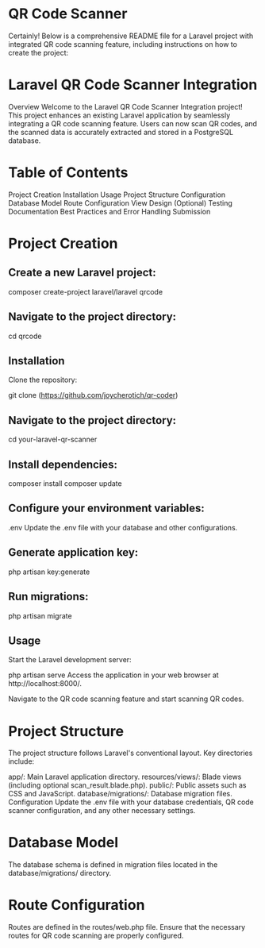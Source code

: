 # QR Code Scanner

Certainly! Below is a comprehensive README file for a Laravel project with integrated QR code scanning feature, including instructions on how to create the project:

# Laravel QR Code Scanner Integration
Overview
Welcome to the Laravel QR Code Scanner Integration project! This project enhances an existing Laravel application by seamlessly integrating a QR code scanning feature. Users can now scan QR codes, and the scanned data is accurately extracted and stored in a PostgreSQL database.

# Table of Contents
Project Creation
Installation
Usage
Project Structure
Configuration
Database Model
Route Configuration
View Design (Optional)
Testing
Documentation
Best Practices and Error Handling
Submission
# Project Creation
## Create a new Laravel project:
composer create-project laravel/laravel qrcode
## Navigate to the project directory:


cd qrcode
## Installation
Clone the repository:


git clone (https://github.com/joycherotich/qr-coder)
## Navigate to the project directory:
cd your-laravel-qr-scanner
## Install dependencies:
composer install
composer update
## Configure your environment variables:
 .env
Update the .env file with your database and other configurations.

## Generate application key:


php artisan key:generate
## Run migrations:

php artisan migrate
## Usage
Start the Laravel development server:

php artisan serve
Access the application in your web browser at http://localhost:8000/.

Navigate to the QR code scanning feature and start scanning QR codes.

# Project Structure
The project structure follows Laravel's conventional layout. Key directories include:

app/: Main Laravel application directory.
resources/views/: Blade views (including optional scan_result.blade.php).
public/: Public assets such as CSS and JavaScript.
database/migrations/: Database migration files.
Configuration
Update the .env file with your database credentials, QR code scanner configuration, and any other necessary settings.

# Database Model
The database schema is defined in migration files located in the database/migrations/ directory.

# Route Configuration
Routes are defined in the routes/web.php file. Ensure that the necessary routes for QR code scanning are properly configured.

